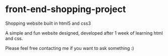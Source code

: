 # front-end-shopping-project
Shopping website built in html5 and css3

A simple and fun website designed, developed after 1 week of learning html and css.

Please feel free contacting me if you want to ask something :)
